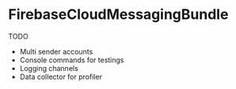 # FirebaseCloudMessagingBundle

TODO
* Multi sender accounts
* Console commands for testings
* Logging channels
* Data collector for profiler
